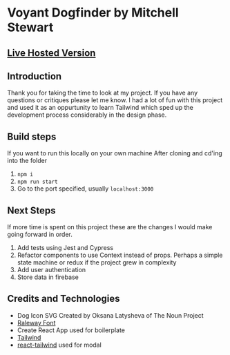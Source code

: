 # Voyant Dogfinder by Mitchell Stewart

## [Live Hosted Version](https://zen-neumann-bdc20d.netlify.app/)

## Introduction

Thank you for taking the time to look at my project. If you have any questions or critiques please let me know. I had a lot of fun with this project and used it as an oppurtunity to learn Tailwind which sped up the development process considerably in the design phase.

## Build steps

If you want to run this locally on your own machine
After cloning and cd'ing into the folder

1. `npm i`
2. `npm run start`
3. Go to the port specified, usually `localhost:3000`

## Next Steps

If more time is spent on this project these are the changes I would make going forward in order.

1. Add tests using Jest and Cypress
2. Refactor components to use Context instead of props. Perhaps a simple state machine or redux if the project grew in complexity
3. Add user authentication
4. Store data in firebase

## Credits and Technologies

- Dog Icon SVG Created by Oksana Latysheva of The Noun Project
- [Raleway Font](https://fonts.google.com/specimen/Raleway)
- Create React App used for boilerplate
- [Tailwind](https://tailwindcss.com/)
- [react-tailwind](https://github.com/afc-org/react-tailwind) used for modal
